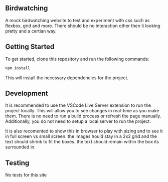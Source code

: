 ## Birdwatching

A mock birdwatching website to test and experiment with css such as flexbox, grid and more. 
There should be no interaction other then it looking pretty and a certian way.



## Getting Started

To get started, clone this repository and run the following commands:

```bash
npm install
```
This will install the necessary dependencies for the project.

## Development

It is recommended to use the VSCode Live Server extension to run the project
locally. This will allow you to see changes in real-time as you make them. There
is no need to run a build process or refresh the page manually. Additionally,
you do not need to setup a local server to run the project.

It is also recomented to show this in browser to play with sizing and to see it in full screen vs 
small screen. the images hould stay in a 2x2 grid and the text should shrink to fit the boxes. the text should remain within the box its surrounded in. 

## Testing

No tests for this site
